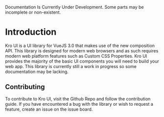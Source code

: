 <kro-alert type="warning">Documentation Is Currently Under Development. Some parts may be incomplete or non-existent.</kro-alert>

# Introduction

<kro-logo></kro-logo>

Kro UI is a UI library for VueJS 3.0 that makes use of the new composition API. This library is designed for modern web browsers and as such requires modern web platform features such as Custom CSS Properties. Kro UI provides the majority of the basic UI components you will need to build your web app. This library is currently still a work in progress so some documentation may be lacking.

## Contributing

To contribute to Kro UI, visit the Github Repo and follow the contribution guide. If you have encountered a bug with the library or wish to request a feature, create an issue on the issue board.

<up-next to="/installation" title="Installation" subtitle="Install Kro UI into your Vue 3.x application."></up-next>
